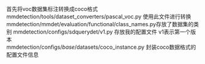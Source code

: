 
首先将voc数据集标注转换成coco格式  
mmdetection/tools/dataset_converters/pascal_voc.py 使用此文件进行转换    
mmdetection/mmdet/evaluation/functional/class_names.py存放了数据集的类别
mmdetection/configs/sdquerydet/v1.py 存放我的配置文件 v1表示第一个版本  
mmdetection/configs/_base_/datasets/coco_instance.py 封装coco数据格式的配置文件信息
